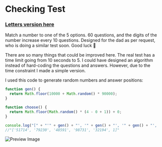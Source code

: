 # Checking Test
### [Letters version here](https://l-emi.github.io/checking-test-letters/)

Match a number to one of the 5 options. 60 questions, and the digits of the number increase every 10 questions. Designed for the dad as per request, who is doing a similar test soon. Good luck :pray:

There are so many things that could be improved here. The real test has a time limit going from 10 seconds to 5. I could have designed an algorithm instead of hard-coding the questions and answers. However, due to the time constraint I made a simple version.

I used this code to generate random numbers and answer positions: 

```javascript
function gen() {
  return Math.floor(10000 + Math.random() * 90000);
}

function choose() {
  return Math.floor(Math.random() * (4 - 0 + 1)) + 0;  
}

console.log("[" + "'" + gen() + "', '" + gen() + "', '" + gen() + "', '" + gen() + "', '" + gen() + "', "  + choose() + "]");
//"['51714', '79230', '48591', '98731', '32194', 1]"
```

![Preview Image](http://i.imgur.com/CHSZXBb.png?1)

